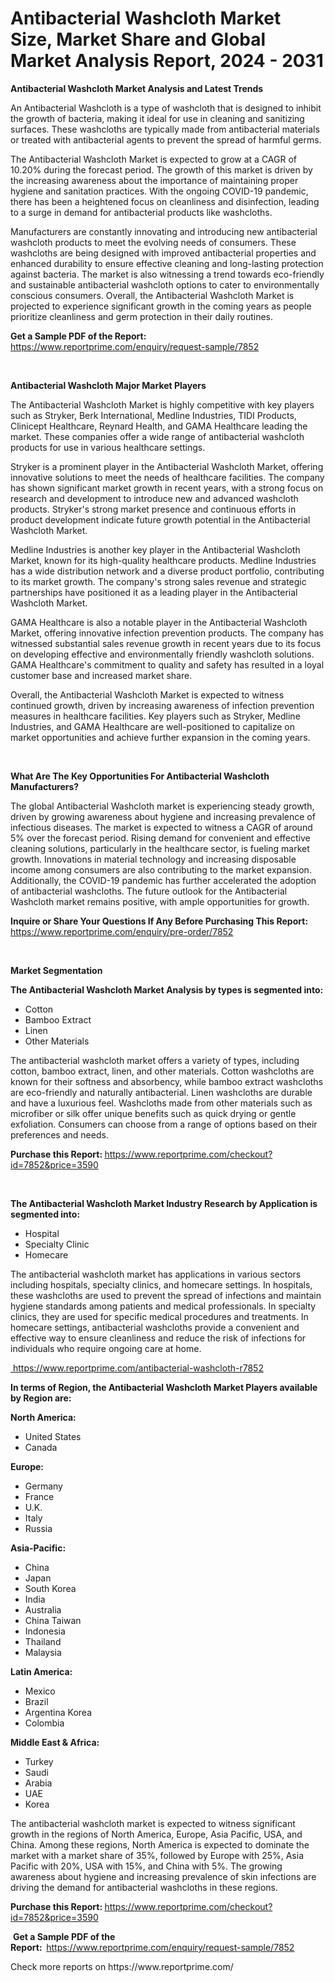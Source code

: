 <p><h1>Antibacterial Washcloth Market Size, Market Share and Global Market Analysis Report, 2024 - 2031</h1></p><p><strong>Antibacterial Washcloth Market Analysis and Latest Trends</strong></p>
<p><p>An Antibacterial Washcloth is a type of washcloth that is designed to inhibit the growth of bacteria, making it ideal for use in cleaning and sanitizing surfaces. These washcloths are typically made from antibacterial materials or treated with antibacterial agents to prevent the spread of harmful germs.</p><p>The Antibacterial Washcloth Market is expected to grow at a CAGR of 10.20% during the forecast period. The growth of this market is driven by the increasing awareness about the importance of maintaining proper hygiene and sanitation practices. With the ongoing COVID-19 pandemic, there has been a heightened focus on cleanliness and disinfection, leading to a surge in demand for antibacterial products like washcloths.</p><p>Manufacturers are constantly innovating and introducing new antibacterial washcloth products to meet the evolving needs of consumers. These washcloths are being designed with improved antibacterial properties and enhanced durability to ensure effective cleaning and long-lasting protection against bacteria. The market is also witnessing a trend towards eco-friendly and sustainable antibacterial washcloth options to cater to environmentally conscious consumers. Overall, the Antibacterial Washcloth Market is projected to experience significant growth in the coming years as people prioritize cleanliness and germ protection in their daily routines.</p></p>
<p><strong>Get a Sample PDF of the Report:&nbsp;</strong> <a href="https://www.reportprime.com/enquiry/request-sample/7852">https://www.reportprime.com/enquiry/request-sample/7852</a></p>
<p>&nbsp;</p>
<p><strong>Antibacterial Washcloth Major Market Players</strong></p>
<p><p>The Antibacterial Washcloth Market is highly competitive with key players such as Stryker, Berk International, Medline Industries, TIDI Products, Clinicept Healthcare, Reynard Health, and GAMA Healthcare leading the market. These companies offer a wide range of antibacterial washcloth products for use in various healthcare settings.</p><p>Stryker is a prominent player in the Antibacterial Washcloth Market, offering innovative solutions to meet the needs of healthcare facilities. The company has shown significant market growth in recent years, with a strong focus on research and development to introduce new and advanced washcloth products. Stryker's strong market presence and continuous efforts in product development indicate future growth potential in the Antibacterial Washcloth Market.</p><p>Medline Industries is another key player in the Antibacterial Washcloth Market, known for its high-quality healthcare products. Medline Industries has a wide distribution network and a diverse product portfolio, contributing to its market growth. The company's strong sales revenue and strategic partnerships have positioned it as a leading player in the Antibacterial Washcloth Market.</p><p>GAMA Healthcare is also a notable player in the Antibacterial Washcloth Market, offering innovative infection prevention products. The company has witnessed substantial sales revenue growth in recent years due to its focus on developing effective and environmentally friendly washcloth solutions. GAMA Healthcare's commitment to quality and safety has resulted in a loyal customer base and increased market share.</p><p>Overall, the Antibacterial Washcloth Market is expected to witness continued growth, driven by increasing awareness of infection prevention measures in healthcare facilities. Key players such as Stryker, Medline Industries, and GAMA Healthcare are well-positioned to capitalize on market opportunities and achieve further expansion in the coming years.</p></p>
<p>&nbsp;</p>
<p><strong>What Are The Key Opportunities For Antibacterial Washcloth Manufacturers?</strong></p>
<p><p>The global Antibacterial Washcloth market is experiencing steady growth, driven by growing awareness about hygiene and increasing prevalence of infectious diseases. The market is expected to witness a CAGR of around 5% over the forecast period. Rising demand for convenient and effective cleaning solutions, particularly in the healthcare sector, is fueling market growth. Innovations in material technology and increasing disposable income among consumers are also contributing to the market expansion. Additionally, the COVID-19 pandemic has further accelerated the adoption of antibacterial washcloths. The future outlook for the Antibacterial Washcloth market remains positive, with ample opportunities for growth.</p></p>
<p><strong>Inquire or Share Your Questions If Any Before Purchasing This Report:</strong> <a href="https://www.reportprime.com/enquiry/pre-order/7852">https://www.reportprime.com/enquiry/pre-order/7852</a></p>
<p>&nbsp;</p>
<p><strong>Market Segmentation</strong></p>
<p><strong>The Antibacterial Washcloth Market Analysis by types is segmented into:</strong></p>
<p><ul><li>Cotton</li><li>Bamboo Extract</li><li>Linen</li><li>Other Materials</li></ul></p>
<p><p>The antibacterial washcloth market offers a variety of types, including cotton, bamboo extract, linen, and other materials. Cotton washcloths are known for their softness and absorbency, while bamboo extract washcloths are eco-friendly and naturally antibacterial. Linen washcloths are durable and have a luxurious feel. Washcloths made from other materials such as microfiber or silk offer unique benefits such as quick drying or gentle exfoliation. Consumers can choose from a range of options based on their preferences and needs.</p></p>
<p><strong>Purchase this Report:&nbsp;</strong><a href="https://www.reportprime.com/checkout?id=7852&price=3590">https://www.reportprime.com/checkout?id=7852&price=3590</a></p>
<p>&nbsp;</p>
<p><strong>The Antibacterial Washcloth Market Industry Research by Application is segmented into:</strong></p>
<p><ul><li>Hospital</li><li>Specialty Clinic</li><li>Homecare</li></ul></p>
<p><p>The antibacterial washcloth market has applications in various sectors including hospitals, specialty clinics, and homecare settings. In hospitals, these washcloths are used to prevent the spread of infections and maintain hygiene standards among patients and medical professionals. In specialty clinics, they are used for specific medical procedures and treatments. In homecare settings, antibacterial washcloths provide a convenient and effective way to ensure cleanliness and reduce the risk of infections for individuals who require ongoing care at home.</p></p>
<p><a href="https://www.reportprime.com/antibacterial-washcloth-r7852">&nbsp;https://www.reportprime.com/antibacterial-washcloth-r7852</a></p>
<p><strong>In terms of Region, the Antibacterial Washcloth Market Players available by Region are:</strong></p>
<p>
    <p> <strong> North America: </strong>
        <ul>
            <li>United States</li>
            <li>Canada</li>
        </ul>
        </p> 
    <p> <strong> Europe: </strong>
        <ul>
            <li>Germany</li>
            <li>France</li>
            <li>U.K.</li>
            <li>Italy</li>
            <li>Russia</li>
        </ul>
        </p> 
    <p> <strong> Asia-Pacific: </strong>
        <ul>
            <li>China</li>
            <li>Japan</li>
            <li>South Korea</li>
            <li>India</li>
            <li>Australia</li>
            <li>China Taiwan</li>
            <li>Indonesia</li>
            <li>Thailand</li>
            <li>Malaysia</li>
        </ul>
        </p> 
    <p> <strong> Latin America: </strong>
        <ul>
            <li>Mexico</li>
            <li>Brazil</li>
            <li>Argentina Korea</li>
            <li>Colombia</li>
        </ul>
        </p> 
    <p> <strong> Middle East & Africa: </strong>
        <ul>
            <li>Turkey</li>
            <li>Saudi</li>
            <li>Arabia</li>
            <li>UAE</li>
            <li>Korea</li>
        </ul>
    </p>
    </p>
<p><p>The antibacterial washcloth market is expected to witness significant growth in the regions of North America, Europe, Asia Pacific, USA, and China. Among these regions, North America is expected to dominate the market with a market share of 35%, followed by Europe with 25%, Asia Pacific with 20%, USA with 15%, and China with 5%. The growing awareness about hygiene and increasing prevalence of skin infections are driving the demand for antibacterial washcloths in these regions.</p></p>
<p><strong>Purchase this Report: </strong><a href="https://www.reportprime.com/checkout?id=7852&price=3590">https://www.reportprime.com/checkout?id=7852&price=3590</a></p>
<p>&nbsp;<strong>Get a Sample PDF of the Report:&nbsp;&nbsp;</strong><a href="https://www.reportprime.com/enquiry/request-sample/7852">https://www.reportprime.com/enquiry/request-sample/7852</a></p>
<p><strong></strong></p>
<p>Check more reports on https://www.reportprime.com/</p>
